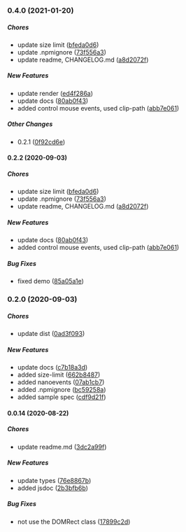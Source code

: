 ### 0.4.0 (2021-01-20)

##### Chores

*  update size limit ([bfeda0d6](https://github.com/spb-web/boxOverlay/commit/bfeda0d6404080297c767b174b3025be38a5364e))
*  update .npmignore ([73f556a3](https://github.com/spb-web/boxOverlay/commit/73f556a32ae88e929f10f33ba2058f38d22a23d5))
*  update readme, CHANGELOG.md ([a8d2072f](https://github.com/spb-web/boxOverlay/commit/a8d2072fc8edce88d0030be676d33d5a043d0395))

##### New Features

*  update render ([ed4f286a](https://github.com/spb-web/boxOverlay/commit/ed4f286ad44a77e3a2e9c4f6aa1864b69c6a77d6))
*  update docs ([80ab0f43](https://github.com/spb-web/boxOverlay/commit/80ab0f43a705bf75930bb4af061a6be9176bbede))
*  added control mouse events, used clip-path ([abb7e061](https://github.com/spb-web/boxOverlay/commit/abb7e061eafdc3aba34d0cf69211e45ac66d5968))

##### Other Changes

*  0.2.1 ([0f92cd6e](https://github.com/spb-web/boxOverlay/commit/0f92cd6e0a3747aeb9e23771f8ec7231107cda10))

#### 0.2.2 (2020-09-03)

##### Chores

*  update size limit ([bfeda0d6](https://github.com/spb-web/boxOverlay/commit/bfeda0d6404080297c767b174b3025be38a5364e))
*  update .npmignore ([73f556a3](https://github.com/spb-web/boxOverlay/commit/73f556a32ae88e929f10f33ba2058f38d22a23d5))
*  update readme, CHANGELOG.md ([a8d2072f](https://github.com/spb-web/boxOverlay/commit/a8d2072fc8edce88d0030be676d33d5a043d0395))

##### New Features

*  update docs ([80ab0f43](https://github.com/spb-web/boxOverlay/commit/80ab0f43a705bf75930bb4af061a6be9176bbede))
*  added control mouse events, used clip-path ([abb7e061](https://github.com/spb-web/boxOverlay/commit/abb7e061eafdc3aba34d0cf69211e45ac66d5968))

##### Bug Fixes

*  fixed demo ([85a05a1e](https://github.com/spb-web/boxOverlay/commit/85a05a1eb5e9ed0d0763fb42674aaf7b86911a4a))

### 0.2.0 (2020-09-03)

##### Chores

*  update dist ([0ad3f093](https://github.com/spb-web/boxOverlay/commit/0ad3f09336c963a394d9f071c1705e36de89e928))

##### New Features

*  update docs ([c7b18a3d](https://github.com/spb-web/boxOverlay/commit/c7b18a3d14c379800caaded972ab60aebb8b66a0))
*  added size-limit ([662b8487](https://github.com/spb-web/boxOverlay/commit/662b84877f6f4230f49861d8e19d399f7e64a53e))
*  added nanoevents ([07ab1cb7](https://github.com/spb-web/boxOverlay/commit/07ab1cb79b5b48cb8423f66bff84852e072b6227))
*  added .npmignore ([bc59258a](https://github.com/spb-web/boxOverlay/commit/bc59258a5b4e4a417c73fb8757aa12bfeea37b93))
*  added sample spec ([cdf9d21f](https://github.com/spb-web/boxOverlay/commit/cdf9d21fd1129650b7fa7da428803f66df9f8a15))

#### 0.0.14 (2020-08-22)

##### Chores

*  update readme.md ([3dc2a99f](https://github.com/spb-web/boxOverlay/commit/3dc2a99f166add50d800e652d4fe70902ef42de0))

##### New Features

*  update types ([76e8867b](https://github.com/spb-web/boxOverlay/commit/76e8867b212e67848b8b9665ff80c3c9a19bccdc))
*  added jsdoc ([2b3bfb6b](https://github.com/spb-web/boxOverlay/commit/2b3bfb6b1abdb076a8cd445f8597aa96865d301e))

##### Bug Fixes

*  not use the DOMRect class ([17899c2d](https://github.com/spb-web/boxOverlay/commit/17899c2d5f272457cd172fafd28ed6b4a1e92520))

